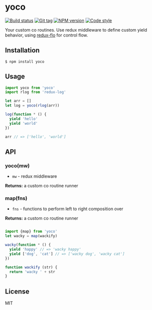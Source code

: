 
# yoco

[![Build status][travis-image]][travis-url]
[![Git tag][git-image]][git-url]
[![NPM version][npm-image]][npm-url]
[![Code style][standard-image]][standard-url]

Your custom co routines. Use redux middleware to define custom yield behavior, using [redux-flo](//github.com/redux-effects/redux-flo) for control flow.

## Installation

    $ npm install yoco

## Usage

```js
import yoco from 'yoco'
import rlog from 'redux-log'

let arr = []
let log = yoco(rlog(arr))

log(function * () {
  yield 'hello'
  yield 'world'
})

arr // => ['hello', 'world']

```

## API

### yoco(mw)

- `mw` - redux middleware

**Returns:** a custom co routine runner

### map(fns)

- `fns` - functions to perform left to right composition over

**Returns:** a custom co routine runner

```js

import {map} from 'yoco'
let wacky = map(wackify)

wacky(function * () {
  yield 'happy' // => 'wacky happy'
  yield ['dog', 'cat'] // => ['wacky dog', 'wacky cat']
})

function wackify (str) {
  return 'wacky ' + str
}
```

## License

MIT

[travis-image]: https://img.shields.io/travis/floxjs/yoco.svg?style=flat-square
[travis-url]: https://travis-ci.org/floxjs/yoco
[git-image]: https://img.shields.io/github/tag/floxjs/yoco.svg?style=flat-square
[git-url]: https://github.com/floxjs/yoco
[standard-image]: https://img.shields.io/badge/code%20style-standard-brightgreen.svg?style=flat-square
[standard-url]: https://github.com/feross/standard
[npm-image]: https://img.shields.io/npm/v/yoco.svg?style=flat-square
[npm-url]: https://npmjs.org/package/yoco
